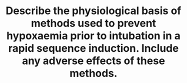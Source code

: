 ---
title: "Describe the physiological basis of methods used to prevent hypoxaemia prior to intubation in a rapid sequence induction. Include any adverse effects of these methods."
entityType: SAQ
exam: PEX
college: ANZCA
year: 2013
sitting: B
question: 02
passRate: 59
EC_expectedDomains:
- "The main points that were sought in this question were a definition of hypoxaemia, a brief description of rapid sequence induction and a discussion of the physiology of pre-oxygenation."
- "This should have included a description of functional residual capacity and basal oxygen consumption."
EC_extraCredit:
- "Extra marks were awarded for describing the physiology of other techniques for preventing hypoxaemia during rapid sequence induction, such as patient positioning (ramped), the use of PEEP and apnoeic oxygenation."
- "Bonus marks were awarded for discussion on the adverse physiological effects of induction agents used in rapid sequence intubation (i.e. calculated, rather than titrated to effect) and the adverse effects of suxamethonium."
EC_errorsCommon:
- "While most candidates identified absorption atelectasis as the main adverse effect of pre-oxygenation, comment of the physiological significance of this (increased shunt) was commonly omitted."
- "Many candidates discussed the indications for rapid sequence induction and listed the adverse effects of chronic hyperoxia, however this did not attract any marks."
---